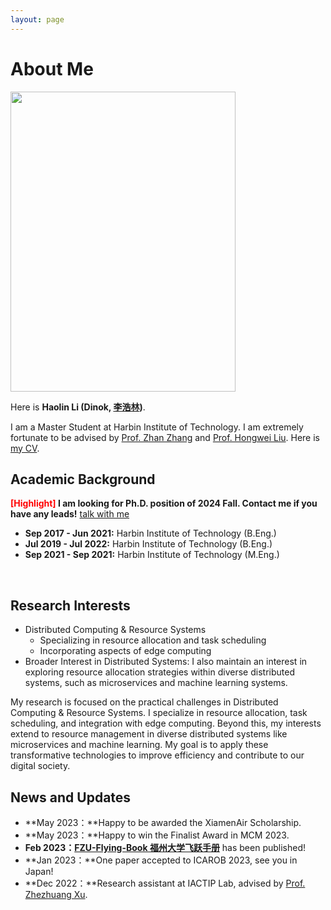 ```yaml
---
layout: page
---
```


# About Me

<img src="https://dinokli818.github.io/images/" class="floatpic" width="360" height="480">

Here is **Haolin Li (Dinok, [李浩林](https://dinokli818.github.io/file/李浩林-个人简历.pdf))**.

I am a Master Student at Harbin Institute of Technology. I am extremely fortunate to be advised by [Prof. Zhan Zhang](http://homepage.hit.edu.cn/zhangzhanhit?lang=zh) and [Prof. Hongwei Liu](http://homepage.hit.edu.cn/liuhongwei?lang=zh). Here is [my CV](https://dinokli818.github.io/file/CV-HaolinLi.pdf).


## Academic Background

**<font color='red'>[Highlight]</font> I am looking for Ph.D. position of 2024 Fall. Contact me if you have any leads!** [talk with me](https://calendly.com/dinokli818/online-coffee-time)

- **Sep 2017 - Jun 2021:** Harbin Institute of Technology (B.Eng.)
- **Jul 2019 - Jul 2022:** Harbin Institute of Technology (B.Eng.)
- **Sep 2021 - Sep 2021:** Harbin Institute of Technology (M.Eng.)
<br>

## Research Interests

- Distributed Computing & Resource Systems
  - Specializing in resource allocation and task scheduling
  - Incorporating aspects of edge computing
- Broader Interest in Distributed Systems: I also maintain an interest in exploring resource allocation strategies within diverse distributed systems, such as microservices and machine learning systems.

My research is focused on the practical challenges in Distributed Computing & Resource Systems. I specialize in resource allocation, task scheduling, and integration with edge computing. Beyond this, my interests extend to resource management in diverse distributed systems like microservices and machine learning. My goal is to apply these transformative technologies to improve efficiency and contribute to our digital society.


## News and Updates

- **May 2023：**Happy to be awarded the XiamenAir Scholarship.
- **May 2023：**Happy to win the Finalist Award in MCM 2023.
- **Feb 2023：**[**FZU-Flying-Book 福州大学飞跃手册**](https://fzu-fly.online/) has been published!
- **Jan 2023：**One paper accepted to ICAROB 2023, see you in Japan!
- **Dec 2022：**Research assistant at IACTIP Lab, advised by [Prof. Zhezhuang Xu](https://dqxy.fzu.edu.cn/en/info/1009/1072.htm).



